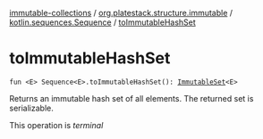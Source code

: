 [immutable-collections](../../index.md) / [org.platestack.structure.immutable](../index.md) / [kotlin.sequences.Sequence](index.md) / [toImmutableHashSet](.)

# toImmutableHashSet

`fun <E> Sequence<E>.toImmutableHashSet(): `[`ImmutableSet`](../-immutable-set.md)`<E>`

Returns an immutable hash set of all elements. The returned set is serializable.

This operation is *terminal*

